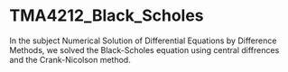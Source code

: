 # TMA4212_Black_Scholes

In the subject Numerical Solution of Differential Equations by Difference Methods, we solved the Black-Scholes equation using central diffrences and the Crank-Nicolson method. 
